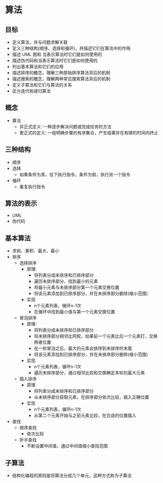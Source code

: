 # 算法
## 目标
- 定义算法，并与问题求解关联
- 定义三种结构(顺序、选择和循环)，并描述它们在算法中的作用
- 描述 UML 图和 当表示算法时它们是如何使用的
- 描述伪代码和当表示算法时它们是如何使用的
- 列出基本算法和它们的应用
- 描述排序的概念，理解三种原始排序算法背后的机制
- 描述搜索的概念，理解两种常见搜索算法背后的机制
- 定义子算法和它们与算法的关系
- 区分迭代和递归算法


## 概念
- 算法
    - 非正式定义: 一种逐步解决问题或完成任务的方法
    - 更正式的定义: 一组明确步骤的有序集合，产生结果并在有限的时间内终止

## 三种结构
- 顺序
- 选择
    - 如果条件为真，往下执行指令，条件为假，执行另一个指令
- 循环
    - 重复执行指令

## 算法的表示
- UML
- 伪代码

## 基本算法
- 求和、乘积、最大、最小
- 排序
    - 选择排序
        - 原理:
            - 将列表分成未排序和已排序部分
            - 遍历未排序部分，找到最小的元素
            - 将最小元素与未排序部分第一个元素交换位置
            - 将该元素添加到已排序部分，并在未排序部分删除(缩小范围)
        - 实现
            - n个元素列表，循环n-1次
            - 在循环中找到最小值与第一个元素交换位置
    - 冒泡排序
        - 原理: 
            - 将列表分成未排序和已排序部分
            - 将未排序部分相邻比阿胶，如果前一个元素比后一个元素打，交换两者位置
            - 在一轮冒泡之后，最大的元素会排序到未排序的末尾
            - 将该元素添加到已排序部分，并在未排序部分删除(缩小范围)
        - 实现
            - n个元素列表，循环n-1次
            - 遍历未排序部分，通过相邻比较和交换确定本轮的最大元素
    - 插入排序
        - 原理
            - 将列表分成未排序和已排序部分
            - 从未排序部分获取元素，在排序部分依次比较，插入正确位置
        - 实现
            - n个元素列表，循环n-1次
            - 从第二个元素开始与之前元素比较，在合适的位置插入
- 查找
    - 顺序查找
        - 依次比较
    - 折半查找
        - 不断设置中间值，通过中间值缩小查找范围

## 子算法
- 结构化编程的原则是将算法分成几个单元，这种方式称为子算法